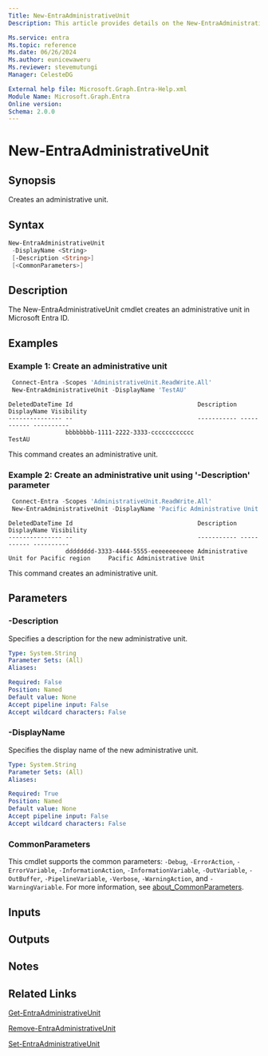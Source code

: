 ```yaml
---
Title: New-EntraAdministrativeUnit
Description: This article provides details on the New-EntraAdministrativeUnit command.

Ms.service: entra
Ms.topic: reference
Ms.date: 06/26/2024
Ms.author: eunicewaweru
Ms.reviewer: stevemutungi
Manager: CelesteDG

External help file: Microsoft.Graph.Entra-Help.xml
Module Name: Microsoft.Graph.Entra
Online version:
Schema: 2.0.0
---
```


# New-EntraAdministrativeUnit

## Synopsis

Creates an administrative unit.

## Syntax

```powershell
New-EntraAdministrativeUnit 
 -DisplayName <String> 
 [-Description <String>]
 [<CommonParameters>]
```

## Description
The New-EntraAdministrativeUnit cmdlet creates an administrative unit in Microsoft Entra ID.

## Examples

### Example 1: Create an administrative unit

```powershell
 Connect-Entra -Scopes 'AdministrativeUnit.ReadWrite.All'
 New-EntraAdministrativeUnit -DisplayName 'TestAU'
```

```Output
DeletedDateTime Id                                   Description DisplayName Visibility
--------------- --                                   ----------- ----------- ----------
                bbbbbbbb-1111-2222-3333-cccccccccccc             TestAU
```

This command creates an administrative unit.

### Example 2: Create an administrative unit using '-Description' parameter

```powershell
 Connect-Entra -Scopes 'AdministrativeUnit.ReadWrite.All'
 New-EntraAdministrativeUnit -DisplayName 'Pacific Administrative Unit' -Description 'Administrative Unit for Pacific region'
```

```Output
DeletedDateTime Id                                   Description DisplayName Visibility
--------------- --                                   ----------- ----------- ----------
                dddddddd-3333-4444-5555-eeeeeeeeeeee Administrative Unit for Pacific region     Pacific Administrative Unit
```

This command creates an administrative unit.

## Parameters

### -Description

Specifies a description for the new administrative unit.

```yaml
Type: System.String
Parameter Sets: (All)
Aliases:

Required: False
Position: Named
Default value: None
Accept pipeline input: False
Accept wildcard characters: False
```

### -DisplayName

Specifies the display name of the new administrative unit.

```yaml
Type: System.String
Parameter Sets: (All)
Aliases:

Required: True
Position: Named
Default value: None
Accept pipeline input: False
Accept wildcard characters: False
```

### CommonParameters

This cmdlet supports the common parameters: `-Debug`, `-ErrorAction`, `-ErrorVariable`, `-InformationAction`, `-InformationVariable`, `-OutVariable`, `-OutBuffer`, `-PipelineVariable`, `-Verbose`, `-WarningAction`, and `-WarningVariable`. For more information, see [about_CommonParameters](https://go.microsoft.com/fwlink/?LinkID=113216).

## Inputs

## Outputs

## Notes

## Related Links

[Get-EntraAdministrativeUnit](Get-EntraAdministrativeUnit.md)

[Remove-EntraAdministrativeUnit](Remove-EntraAdministrativeUnit.md)

[Set-EntraAdministrativeUnit](Set-EntraAdministrativeUnit.md)

